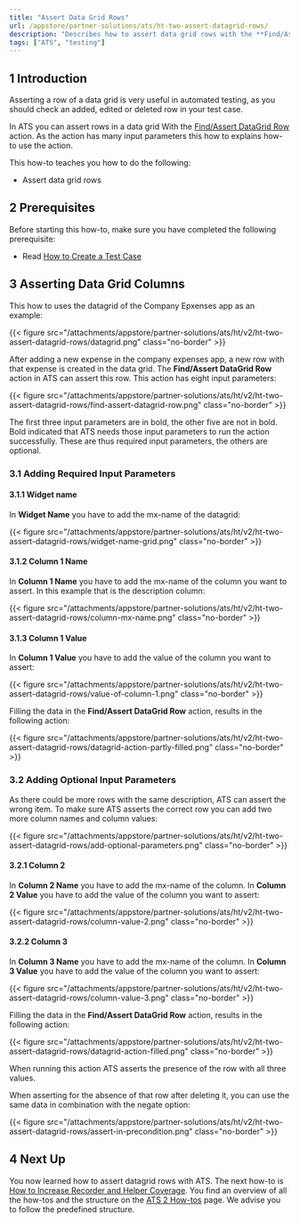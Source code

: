 ```yaml
---
title: "Assert Data Grid Rows"
url: /appstore/partner-solutions/ats/ht-two-assert-datagrid-rows/
description: "Describes how to assert data grid rows with the **Find/Assert DataGrid Row** action."
tags: ["ATS", "testing"]
---
```


## 1 Introduction 

Asserting a row of a data grid is very useful in automated testing, as you should check an added, edited or deleted row in your test case. 

In ATS you can assert rows in a data grid With the [Find/Assert DataGrid Row](/appstore/partner-solutions/ats/rg-one-findassert-datagrid-row/) action. As the action has many input parameters this how to explains how-to use the action. 

This how-to teaches you how to do the following:

* Assert data grid rows

## 2 Prerequisites

Before starting this how-to, make sure you have completed the following prerequisite:

* Read [How to Create a Test Case](/appstore/partner-solutions/ats/ht-two-create-a-test-case/)

## 3 Asserting Data Grid Columns

This how to uses the datagrid of the Company Epxenses app as an example:

{{< figure src="/attachments/appstore/partner-solutions/ats/ht/v2/ht-two-assert-datagrid-rows/datagrid.png" class="no-border" >}}

After adding a new expense in the company expenses app, a new row with that expense is created in the data grid. The **Find/Assert DataGrid Row** action in ATS can assert this row. This action has eight input parameters:

{{< figure src="/attachments/appstore/partner-solutions/ats/ht/v2/ht-two-assert-datagrid-rows/find-assert-datagrid-row.png" class="no-border" >}}

The first three input parameters are in bold, the other five are not in bold. Bold indicated that ATS needs those input parameters to run the action successfully. These are thus required input parameters, the others are optional.

### 3.1 Adding Required Input Parameters 

#### 3.1.1 Widget name

In **Widget Name** you have to add the mx-name of the datagrid:

{{< figure src="/attachments/appstore/partner-solutions/ats/ht/v2/ht-two-assert-datagrid-rows/widget-name-grid.png" class="no-border" >}}

#### 3.1.2 Column 1 Name

In **Column 1 Name** you have to add the mx-name of the column you want to assert. In this example that is the description column:

{{< figure src="/attachments/appstore/partner-solutions/ats/ht/v2/ht-two-assert-datagrid-rows/column-mx-name.png" class="no-border" >}}

#### 3.1.3 Column 1 Value

In **Column 1 Value** you have to add the value of the column you want to assert:

{{< figure src="/attachments/appstore/partner-solutions/ats/ht/v2/ht-two-assert-datagrid-rows/value-of-column-1.png" class="no-border" >}}

Filling the data in the **Find/Assert DataGrid Row** action, results in the following action:

{{< figure src="/attachments/appstore/partner-solutions/ats/ht/v2/ht-two-assert-datagrid-rows/datagrid-action-partly-filled.png" class="no-border" >}}

### 3.2 Adding Optional Input Parameters

As there could be more rows with the same description, ATS can assert the wrong item. To make sure ATS asserts the correct row you can add two more column names and column values:

{{< figure src="/attachments/appstore/partner-solutions/ats/ht/v2/ht-two-assert-datagrid-rows/add-optional-parameters.png" class="no-border" >}}

#### 3.2.1 Column 2

In **Column 2 Name** you have to add the mx-name of the column. In **Column 2 Value** you have to add the value of the column you want to assert:

{{< figure src="/attachments/appstore/partner-solutions/ats/ht/v2/ht-two-assert-datagrid-rows/column-value-2.png" class="no-border" >}}

#### 3.2.2 Column 3

In **Column 3 Name** you have to add the mx-name of the column. In **Column 3 Value** you have to add the value of the column you want to assert:

{{< figure src="/attachments/appstore/partner-solutions/ats/ht/v2/ht-two-assert-datagrid-rows/column-value-3.png" class="no-border" >}}

Filling the data in the **Find/Assert DataGrid Row** action, results in the following action:

{{< figure src="/attachments/appstore/partner-solutions/ats/ht/v2/ht-two-assert-datagrid-rows/datagrid-action-filled.png" class="no-border" >}}

When running this action ATS asserts the presence of the row with all three values.

When asserting for the absence of that row after deleting it, you can use the same data in combination with the negate option:

{{< figure src="/attachments/appstore/partner-solutions/ats/ht/v2/ht-two-assert-datagrid-rows/assert-in-precondition.png" class="no-border" >}}

## 4 Next Up

You now learned how to assert datagrid rows with ATS. The next how-to is [How to Increase Recorder and Helper Coverage](/appstore/partner-solutions/ats/ht-two-increase-recorder-helper-coverage/). You find an overview of all the how-tos and the structure on the [ATS 2 How-tos](/appstore/partner-solutions/ats/ht-two/) page. We advise you to follow the predefined structure.
